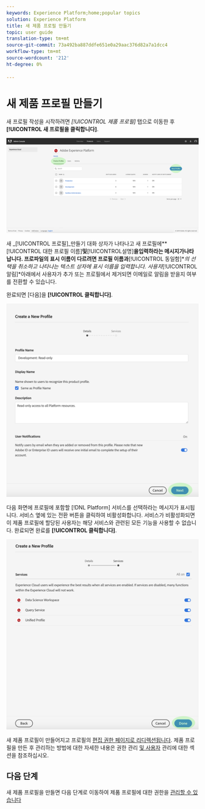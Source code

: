 ```yaml
---
keywords: Experience Platform;home;popular topics
solution: Experience Platform
title: 새 제품 프로필 만들기
topic: user guide
translation-type: tm+mt
source-git-commit: 73a492ba887ddfe651e0a29aac376d82a7a1dcc4
workflow-type: tm+mt
source-wordcount: '212'
ht-degree: 0%

---
```



# 새 제품 프로필 만들기

새 프로필 작성을 시작하려면 *[!UICONTROL 제품 프로필]* 탭으로 이동한 후 **[!UICONTROL 새 프로필을 클릭합니다]**.

![new-profile-button](../images/new-profile-button.png)

새 _[!UICONTROL 프로필]_만들기 대화 상자가 나타나고 새 프로필에**[!UICONTROL &#x200B;대한 프로필 이름&#x200B;]**및**[!UICONTROL &#x200B;설명&#x200B;]**을입력하라는 메시지가나타납니다. 프로파일의 표시 이름이 다르려면 프로필 이름과**[!UICONTROL &#x200B;동일함&#x200B;]**의 선택을 취소하고 나타나는 텍스트 상자에 표시 이름을 입력합니다. 사용자*[!UICONTROL &#x200B;알림&#x200B;]*아래에서 사용자가 추가 또는 프로필에서 제거되면 이메일로 알림을 받을지 여부를 전환할 수 있습니다.

완료되면 [다음]을 **[!UICONTROL 클릭합니다]**.

![new-profile-details](../images/new-profile-details.png)

다음 화면에 프로필에 포함할 [!DNL Platform] 서비스를 선택하라는 메시지가 표시됩니다. 서비스 옆에 있는 전환 버튼을 클릭하여 비활성화합니다. 서비스가 비활성화되면 이 제품 프로필에 할당된 사용자는 해당 서비스와 관련된 모든 기능을 사용할 수 없습니다. 완료되면 완료를 **[!UICONTROL 클릭합니다]**.

![new-profile-services](../images/new-profile-services.png)

새 제품 프로필이 만들어지고 프로필의 [편집 권한 페이지로 리디렉션됩니다](#edit-permissions). 제품 프로필을 만든 후 관리하는 방법에 대한 자세한 내용은 권한 [](#manage-permissions-for-a-product-profile) 관리 [및 사용자](#manage-users-for-a-product-profile) 관리에 대한 섹션을 참조하십시오.

## 다음 단계

새 제품 프로필을 만들면 다음 단계로 이동하여 제품 프로필에 대한 권한을 [관리할 수 있습니다](permissions.md)